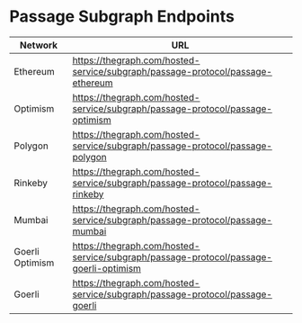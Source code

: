 # Passage Subgraph Endpoints

| Network        | URL                                                                                  |
| -------------- | ------------------------------------------------------------------------------------ |
| Ethereum       | https://thegraph.com/hosted-service/subgraph/passage-protocol/passage-ethereum       |
| Optimism       | https://thegraph.com/hosted-service/subgraph/passage-protocol/passage-optimism       |
| Polygon        | https://thegraph.com/hosted-service/subgraph/passage-protocol/passage-polygon        |
| Rinkeby        | https://thegraph.com/hosted-service/subgraph/passage-protocol/passage-rinkeby        |
| Mumbai         | https://thegraph.com/hosted-service/subgraph/passage-protocol/passage-mumbai         |
| Goerli Optimism | https://thegraph.com/hosted-service/subgraph/passage-protocol/passage-goerli-optimism |
| Goerli         | https://thegraph.com/hosted-service/subgraph/passage-protocol/passage-goerli         |